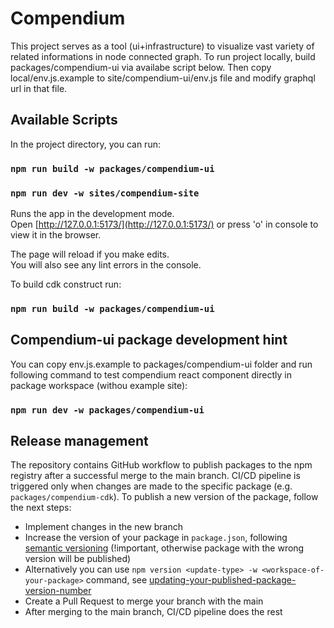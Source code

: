 # Compendium

This project serves as a tool (ui+infrastructure) to visualize vast variety of related informations in node connected graph.
To run project locally, build packages/compendium-ui via availabe script below. Then copy local/env.js.example to site/compendium-ui/env.js file and modify graphql url in that file.

## Available Scripts

In the project directory, you can run:

### `npm run build -w packages/compendium-ui`
### `npm run dev -w sites/compendium-site`

Runs the app in the development mode.\
Open [http://127.0.0.1:5173/](http://127.0.0.1:5173/) or press 'o' in console to view it in the browser.

The page will reload if you make edits.\
You will also see any lint errors in the console.

To build cdk construct run:

### `npm run build -w packages/compendium-ui`


## Compendium-ui package development hint

You can copy env.js.example to packages/compendium-ui folder and run following command to test compendium react component directly in package workspace (withou example site):

### `npm run dev -w packages/compendium-ui`


## Release management

The repository contains GitHub workflow to publish packages to the npm registry after a successful merge to the main branch. CI/CD pipeline is triggered only when changes are made to the specific package (e.g. `packages/compendium-cdk`). To publish a new version of the package, follow the next steps:

- Implement changes in the new branch
- Increase the version of your package in `package.json`, following [semantic versioning](https://semver.org/) (!important, otherwise package with the wrong version will be published)
- Alternatively you can use `npm version <update-type> -w <workspace-of-your-package>` command, see [updating-your-published-package-version-number](https://docs.npmjs.com/updating-your-published-package-version-number)
- Create a Pull Request to merge your branch with the main
- After merging to the main branch, CI/CD pipeline does the rest
